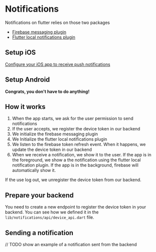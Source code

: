 # Notifications

Notifications on flutter relies on those two packages

- [Firebase messaging plugin](https://pub.dev/packages/firebase_messaging)
- [Flutter local notifications plugin](https://pub.dev/packages/flutter_local_notifications)

## Setup iOS

[Configure your iOS app to receive push notifications](https://firebase.flutter.dev/docs/messaging/apple-integration)

## Setup Android

**Congrats, you don't have to do anything!**

## How it works

1. When the app starts, we ask for the user permission to send notifications
2. If the user accepts, we register the device token in our backend
3. We initialize the firebase messaging plugin
4. We Initialize the flutter local notifications plugin
5. We listen to the firebase token refresh event. When it happens, we update the device token in our backend
6. When we receive a notification, we show it to the user. If the app is in the foreground, we show a the notification using the flutter local notification plugin. If the app is in the background, firebase will automatically show it. 

If the use log out, we unregister the device token from our backend.

## Prepare your backend

You need to create a new endpoint to register the device token in your backend.
You can see how we defined it in the `lib/notifications/api/device_api.dart` file.

## Sending a notification

// TODO show an example of a notification sent from the backend